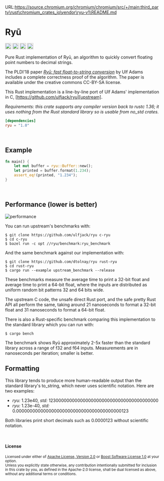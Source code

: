 URL:https://source.chromium.org/chromium/chromium/src/+/main:third_party\rust\chromium_crates_io\vendor\ryu-v1\README.md
# Ryū

[<img alt="github" src="https://img.shields.io/badge/github-dtolnay/ryu-8da0cb?style=for-the-badge&labelColor=555555&logo=github" height="20">](https://github.com/dtolnay/ryu)
[<img alt="crates.io" src="https://img.shields.io/crates/v/ryu.svg?style=for-the-badge&color=fc8d62&logo=rust" height="20">](https://crates.io/crates/ryu)
[<img alt="docs.rs" src="https://img.shields.io/badge/docs.rs-ryu-66c2a5?style=for-the-badge&labelColor=555555&logo=docs.rs" height="20">](https://docs.rs/ryu)
[<img alt="build status" src="https://img.shields.io/github/actions/workflow/status/dtolnay/ryu/ci.yml?branch=master&style=for-the-badge" height="20">](https://github.com/dtolnay/ryu/actions?query=branch%3Amaster)

Pure Rust implementation of Ryū, an algorithm to quickly convert floating point
numbers to decimal strings.

The PLDI'18 paper [*Ryū: fast float-to-string conversion*][paper] by Ulf Adams
includes a complete correctness proof of the algorithm. The paper is available
under the creative commons CC-BY-SA license.

This Rust implementation is a line-by-line port of Ulf Adams' implementation in
C, [https://github.com/ulfjack/ryu][upstream].

*Requirements: this crate supports any compiler version back to rustc 1.36; it
uses nothing from the Rust standard library so is usable from no_std crates.*

[paper]: https://dl.acm.org/citation.cfm?id=3192369
[upstream]: https://github.com/ulfjack/ryu/tree/77e767f5e056bab96e895072fc21618ecff2f44b

```toml
[dependencies]
ryu = "1.0"
```

<br>

## Example

```rust
fn main() {
    let mut buffer = ryu::Buffer::new();
    let printed = buffer.format(1.234);
    assert_eq!(printed, "1.234");
}
```

<br>

## Performance (lower is better)

![performance](https://raw.githubusercontent.com/dtolnay/ryu/master/performance.png)

You can run upstream's benchmarks with:

```console
$ git clone https://github.com/ulfjack/ryu c-ryu
$ cd c-ryu
$ bazel run -c opt //ryu/benchmark:ryu_benchmark
```

And the same benchmark against our implementation with:

```console
$ git clone https://github.com/dtolnay/ryu rust-ryu
$ cd rust-ryu
$ cargo run --example upstream_benchmark --release
```

These benchmarks measure the average time to print a 32-bit float and average
time to print a 64-bit float, where the inputs are distributed as uniform random
bit patterns 32 and 64 bits wide.

The upstream C code, the unsafe direct Rust port, and the safe pretty Rust API
all perform the same, taking around 21 nanoseconds to format a 32-bit float and
31 nanoseconds to format a 64-bit float.

There is also a Rust-specific benchmark comparing this implementation to the
standard library which you can run with:

```console
$ cargo bench
```

The benchmark shows Ryū approximately 2-5x faster than the standard library
across a range of f32 and f64 inputs. Measurements are in nanoseconds per
iteration; smaller is better.

## Formatting

This library tends to produce more human-readable output than the standard
library's to\_string, which never uses scientific notation. Here are two
examples:

- *ryu:* 1.23e40, *std:* 12300000000000000000000000000000000000000
- *ryu:* 1.23e-40, *std:* 0.000000000000000000000000000000000000000123

Both libraries print short decimals such as 0.0000123 without scientific
notation.

<br>

#### License

<sup>
Licensed under either of <a href="LICENSE-APACHE">Apache License, Version
2.0</a> or <a href="LICENSE-BOOST">Boost Software License 1.0</a> at your
option.
</sup>

<br>

<sub>
Unless you explicitly state otherwise, any contribution intentionally submitted
for inclusion in this crate by you, as defined in the Apache-2.0 license, shall
be dual licensed as above, without any additional terms or conditions.
</sub>
